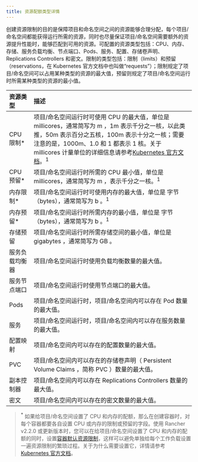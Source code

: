```yaml
---
title: 资源配额类型详情
---
```


创建资源限制的目的是保障项目和命名空间之间的资源能够合理分配，每个项目/命名空间都能获得运行所需的资源，同时也尽量保证项目/命名空间需要额外的资源提升性能时，能够匹配到可用的资源。可配置的资源类型包括：CPU、内存、存储、服务负载均衡、节点端口、Pods、服务、配置、存储卷声明、Replications Controllers 和密文。限制的类型包括：限制（limits）和预留（reservations，在 Kubernetes 官方文档中也叫做“requests”）；限制规定了项目/命名空间可以占用某种类型的资源的最大值，预留则规定了项目/命名空间运行时所需某种类型的资源的最小值。

| 资源类型       | 描述                                                                                                                                                                                                                                                                                                                                                                         |
| :------------- | :--------------------------------------------------------------------------------------------------------------------------------------------------------------------------------------------------------------------------------------------------------------------------------------------------------------------------------------------------------------------------- |
| CPU 限制\*     | 项目/命名空间运行时可使用 CPU 的最大值，单位是 millicores，通常简写为 m ，1m 表示千分之一核，以此类推，50m 表示百分之五核，100m 表示十分之一核；需要注意的是，1000m、1.0 和 1 都表示 1 核。关于 millicores 计量单位的详细信息请参考[Kubernetes 官方文档](https://kubernetes.io/docs/concepts/configuration/manage-compute-resources-container/#meaning-of-cpu)。<sup>1</sup> |
| CPU 预留\*     | 项目/命名空间运行时所需的 CPU 最小值，单位是 millicores，通常简写为 m ，表示千分之一核。<sup>1</sup>                                                                                                                                                                                                                                                                         |
| 内存限制\*     | 项目/命名空间运行时可使用内存的最大值，单位是 字节（bytes），通常简写为 b 。<sup>1</sup>                                                                                                                                                                                                                                                                                     |
| 内存预留\*     | 项目/命名空间运行时所需内存的最小值，单位是 字节（bytes），通常简写为 b 。<sup>1</sup>                                                                                                                                                                                                                                                                                       |
| 存储预留       | 项目/命名空间运行时所需存储空间的最小值，单位是 gigabytes ，通常简写为 GB 。                                                                                                                                                                                                                                                                                                 |
| 服务负载均衡器 | 项目/命名空间运行时使用负载均衡数量的最大值。                                                                                                                                                                                                                                                                                                                                |
| 服务节点端口   | 项目/命名空间运行时使用节点端口的最大值。                                                                                                                                                                                                                                                                                                                                    |
| Pods           | 项目/命名空间运行时，项目/命名空间内可以存在 Pod 数量的最大值。                                                                                                                                                                                                                                                                                                              |
| 服务           | 项目/命名空间运行时，项目/命名空间内可以存在服务数量的最大值。                                                                                                                                                                                                                                                                                                               |
| 配置映射       | 项目/命名空间内可以存在的配置数量的最大值。                                                                                                                                                                                                                                                                                                                                  |
| PVC            | 项目/命名空间内可以存在的存储卷声明（ Persistent Volume Claims ，简称 PVC ）数量的最大值。                                                                                                                                                                                                                                                                                   |
| 副本控制器     | 项目/命名空间内可以存在 Replications Controllers 数量的最大值。                                                                                                                                                                                                                                                                                                              |
| 密文           | 项目/命名空间内可以存在的密文数量的最大值。                                                                                                                                                                                                                                                                                                                                  |

> **<sup>\*</sup>** 如果给项目/命名空间设置了 CPU 和内存的配额，那么在创建容器时，对每个容器都要各自设置 CPU 或内存的限制或预留的字段。使用 Rancher v2.2.0 或更新版本时，您可以在给项目/命名空间设置了 CPU 和内存的配额的同时，设置[容器默认资源限制](/docs/rancher2/project-admin/resource-quotas/override-container-default/_index)，这样可以避免单独给每个工作负载设置一遍资源限制的繁琐过程。关于为什么需要设置它，详情请参考[Kubernetes 官方文档](https://kubernetes.io/docs/concepts/policy/resource-quotas/#requests-vs-limits)。

